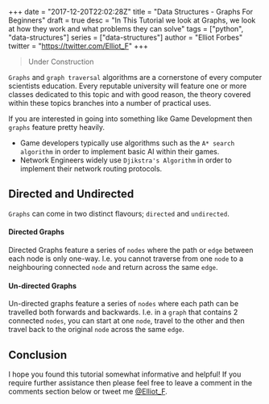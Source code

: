 +++
date = "2017-12-20T22:02:28Z"
title = "Data Structures - Graphs For Beginners"
draft = true
desc = "In This Tutorial we look at Graphs, we look at how they work and what problems they can solve"
tags = ["python", "data-structures"]
series = ["data-structures"]
author = "Elliot Forbes"
twitter = "https://twitter.com/Elliot_F"
+++

> Under Construction

`Graphs` and `graph traversal` algorithms are a cornerstone of every computer scientists education. Every reputable university will feature one or more classes dedicated to this topic and with good reason, the theory covered within these topics branches into a number of practical uses. 

If you are interested in going into something like Game Development then `graphs` feature pretty heavily. 

* Game developers typically use algorithms such as the `A* search algorithm` in order to implement basic AI within their games.   
* Network Engineers widely use `Djikstra's Algorithm` in order to implement their network routing protocols.

## Directed and Undirected

`Graphs` can come in two distinct flavours; `directed` and `undirected`. 

#### Directed Graphs

Directed Graphs feature a series of `nodes` where the path or `edge` between each node is only one-way. I.e. you cannot traverse from one `node` to a neighbouring connected `node` and return across the same `edge`.

#### Un-directed Graphs  

Un-directed graphs feature a series of `nodes` where each path can be travelled both forwards and backwards. I.e. in a `graph` that contains 2 connected `nodes`, you can start at one `node`, travel to the other and then travel back to the original `node` across the same `edge`.

## Conclusion

I hope you found this tutorial somewhat informative and helpful! If you require further assistance then please feel free to leave a comment in the comments section below or tweet me [@Elliot_F](https://twitter.com/elliot_f).